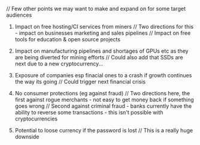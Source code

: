 // Few other points we may want to make and expand on for some target audiences

1. Impact on free hosting/CI services from miners 
// Two directions for this - impact on businesses marketing and sales pipelines
// Impact on free tools for education & open source projects 

2. Impact on manufacturing pipelines and shortages of GPUs etc as they are being diverted for mining efforts
// Could also add that SSDs are next due to a new cryptocurrency...

3. Exposure of companies esp finacial ones to a crash if growth continues the way its going
// Could trigger next financial crisis

4. No consumer protections (eg against fraud)
// Two directions here, the first against rogue merchants - not easy to get money back if something goes wrong
// Second against criminal fraud - banks currently have the ability to reverse some transactions - this isn't possible with cryptocurrencies

5. Potential to loose currency if the password is lost
// This is a really huge downside
